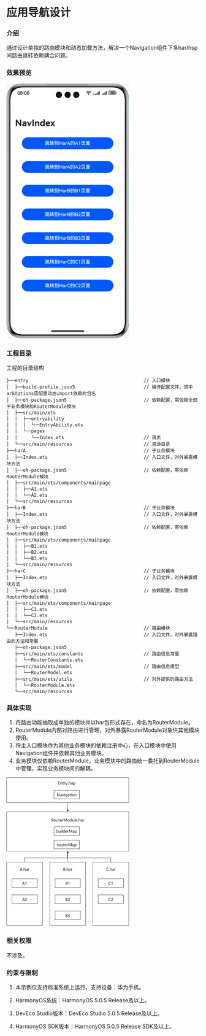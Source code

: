 # 应用导航设计

### 介绍
通过设计单独的路由模块和动态加载方法，解决一个Navigation组件下多har/hsp间路由跳转依赖耦合问题。

### 效果预览
![路由导航效果预览](screenshots/device/demonstration.gif)

### 工程目录
工程的目录结构
```
├──entry                                          // 入口模块
│  ├──build-profile.json5                         // 编译配置文件，其中arkOptions需配置动态import依赖的包名
│  ├──oh-package.json5                            // 依赖配置，需依赖全部子业务模块和RouterModule模块
│  ├──src/main/ets
│  │  ├──entryability
│  │  │  └──EntryAbility.ets
│  │  └──pages
│  │     └──Index.ets                             // 首页
│  └──src/main/resources                          // 资源目录
├──harA                                           // 子业务模块
│  ├──Index.ets                                   // 入口文件，对外暴露模块方法
│  ├──oh-package.json5                            // 依赖配置，需依赖RouterModule模块
│  ├──src/main/ets/components/mainpage
│  │  ├──A1.ets                                 
│  │  └──A2.ets                                 
│  └──src/main/resources
├──harB                                           // 子业务模块
│  ├──Index.ets                                   // 入口文件，对外暴露模块方法
│  ├──oh-package.json5                            // 依赖配置，需依赖RouterModule模块
│  ├──src/main/ets/components/mainpage
│  │  ├──B1.ets
│  │  ├──B2.ets
│  │  └──B3.ets
│  └──src/main/resources
├──harC                                           // 子业务模块
│  ├──Index.ets                                   // 入口文件，对外暴露模块方法
│  ├──oh-package.json5                            // 依赖配置，需依赖RouterModule模块
│  ├──src/main/ets/components/mainpage
│  │  ├──C1.ets
│  │  └──C2.ets
│  └──src/main/resources
└──RouterModule                                   // 路由模块
   ├──Index.ets                                   // 入口文件，对外暴露路由的方法和常量
   ├──oh-package.json5
   ├──src/main/ets/constants                      // 路由信息常量
   │  └──RouterConstants.ets
   ├──src/main/ets/model                          // 路由信息模型
   │  └──RouterModel.ets
   ├──src/main/ets/utils                          // 对外提供的路由方法
   │  └──RouterModule.ets
   └──src/main/resources
```

### 具体实现
1. 将路由功能抽取成单独的模块并以har包形式存在，命名为RouterModule。
2. RouterModule内部对路由进行管理，对外暴露RouterModule对象供其他模块使用。
3. 将主入口模块作为其他业务模块的依赖注册中心，在入口模块中使用Navigation组件并依赖其他业务模块。
4. 业务模块仅依赖RouterModule，业务模块中的路由统一委托到RouterModule中管理，实现业务模块间的解耦。

![路由导航效果预览](screenshots/device/module_dependency.jpg)

### 相关权限
不涉及。
### 约束与限制

1. 本示例仅支持标准系统上运行，支持设备：华为手机。

2. HarmonyOS系统：HarmonyOS 5.0.5 Release及以上。

3. DevEco Studio版本：DevEco Studio 5.0.5 Release及以上。

4. HarmonyOS SDK版本：HarmonyOS 5.0.5 Release SDK及以上。